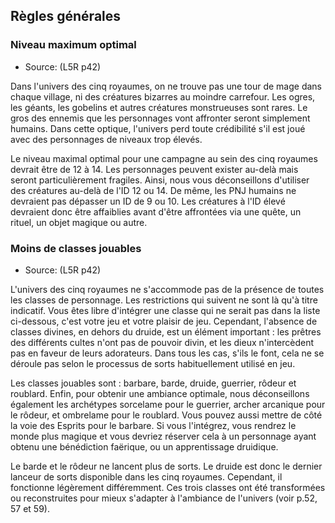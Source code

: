 
[][Items]

## Règles générales

[][Generic]

### Niveau maximum optimal

- Source: (L5R p42)

Dans l'univers des cinq royaumes, on ne trouve pas une tour de mage dans chaque village, ni des créatures bizarres au moindre carrefour. Les ogres, les géants, les gobelins et autres créatures monstrueuses sont rares. Le gros des ennemis que les personnages vont affronter seront simplement humains. Dans cette optique, l'univers perd toute crédibilité s'il est joué avec des personnages de niveaux trop élevés.

Le niveau maximal optimal pour une campagne au sein des cinq royaumes devrait être de 12 à 14. Les personnages peuvent exister au-delà mais seront particulièrement fragiles. Ainsi, nous vous déconseillons d'utiliser des créatures au-delà de l'ID 12 ou 14. De même, les PNJ humains ne devraient pas dépasser un ID de 9 ou 10. Les créatures à l'ID élevé devraient donc être affaiblies avant d'être affrontées via une quête, un rituel, un objet magique ou autre.

[][Generic]

### Moins de classes jouables

- Source: (L5R p42)

L'univers des cinq royaumes ne s'accommode pas de la présence de toutes les classes de personnage. Les restrictions qui suivent ne sont là qu'à titre indicatif. Vous êtes libre d'intégrer une classe qui ne serait pas dans la liste ci-dessous, c'est votre jeu et votre plaisir de jeu. Cependant, l'absence de classes divines, en dehors du druide, est un élément important : les prêtres des différents cultes n'ont pas de pouvoir divin, et les dieux n'intercèdent pas en faveur de leurs adorateurs. Dans tous les cas, s'ils le font, cela ne se déroule pas selon le processus de sorts habituellement utilisé en jeu.

Les classes jouables sont : barbare, barde, druide, guerrier, rôdeur et roublard. Enfin, pour obtenir une ambiance optimale, nous déconseillons également les archétypes sorcelame pour le guerrier, archer arcanique pour le rôdeur, et ombrelame pour le roublard. Vous pouvez aussi mettre de côté la voie des Esprits pour le barbare. Si vous l'intégrez, vous rendrez le monde plus magique et vous devriez réserver cela à un personnage ayant obtenu une bénédiction faërique, ou un apprentissage druidique.

Le barde et le rôdeur ne lancent plus de sorts. Le druide est donc le dernier lanceur de sorts disponible dans les cinq royaumes. Cependant, il fonctionne légèrement différemment. Ces trois classes ont été transformées ou reconstruites pour mieux s'adapter à l'ambiance de l'univers (voir p.52, 57 et 59).


[Items]: #
[Generic]: #
